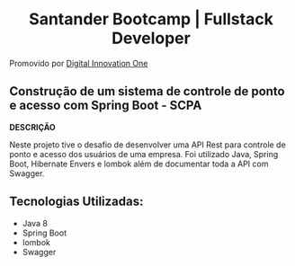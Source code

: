 <h1 align="center">Santander Bootcamp | Fullstack Developer</h1>
<p>Promovido por <a href="https://digitalinnovation.one/" target="_blank">Digital Innovation One</a>
<h2>Construção de um sistema de controle de ponto e acesso com Spring Boot - <b>SCPA</b></h2>

<p><b>DESCRIÇÃO</b></p>
<p>Neste projeto tive o desafio de desenvolver uma API Rest para controle de ponto e acesso dos usuários de uma empresa. Foi utilizado Java, Spring Boot, Hibernate Envers e lombok além de documentar toda a API com Swagger.</p>

<h2>Tecnologias Utilizadas:</h2>
<ul>
	<li>Java 8</li>
	<li>Spring Boot</li>
	<li>lombok</li>
	<li>Swagger</li>
</ul>
